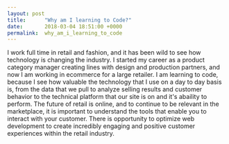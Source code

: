 ```yaml
---
layout: post
title:      "Why am I learning to Code?"
date:       2018-03-04 18:51:00 +0000
permalink:  why_am_i_learning_to_code
---
```



I work full time in retail and fashion, and it has been wild to see how technology is changing the industry. I started my career as a product category manager creating lines with design and production partners, and now I am working in ecommerce for a large retailer. I am learning to code, because I see how valuable the technology that I use on a day to day basis is, from the data that we pull to analyze selling results and customer behavior to the technical platform that our site is on and it's abaility to perform. The future of retail is online, and to continue to  be relevant in the marketplace, it is important to understand the tools that enable you to interact with your customer. There is opportunity to optimize web development to create incredibly engaging and positive customer experiences within the retail industry.
